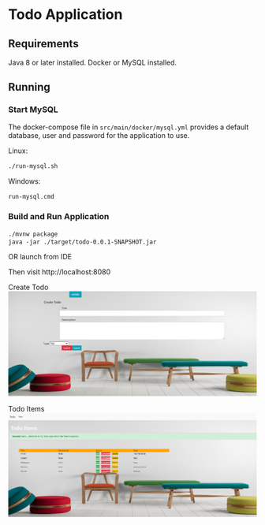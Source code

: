 # Todo Application

## Requirements

Java 8 or later installed.
Docker or MySQL installed.

## Running

### Start MySQL

The docker-compose file in `src/main/docker/mysql.yml` provides a default database, user and password for the application to use.

Linux:

```bash
./run-mysql.sh
```
Windows:
```cmd
run-mysql.cmd
```

### Build and Run Application
```
./mvnw package
java -jar ./target/todo-0.0.1-SNAPSHOT.jar
```

OR launch from IDE

Then visit http://localhost:8080

 
Create Todo   
![](images/CreateTodo.png)

Todo Items
![](images/TodoList.png)

